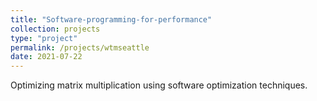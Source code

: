 ```yaml
---
title: "Software-programming-for-performance"
collection: projects
type: "project"
permalink: /projects/wtmseattle
date: 2021-07-22
---
```


Optimizing matrix multiplication using software optimization techniques.